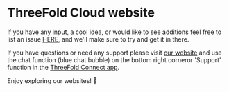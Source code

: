 
# ThreeFold Cloud website

If you have any input, a cool idea, or would like to see additions feel free to list an issue [HERE](https://github.com/threefoldfoundation/www_threefold_cloud/issues/new), and we'll make sure to try and get it in there.

If you have questions or need any support please visit [our website](https://www.threefold.io) and use the chat function (blue chat bubble) on the bottom right corneror 'Support' function in the [ThreeFold Connect app](https://threefold.io/info/threefold#/threefold__threefold_connect).

Enjoy exploring our websites! 🙂
